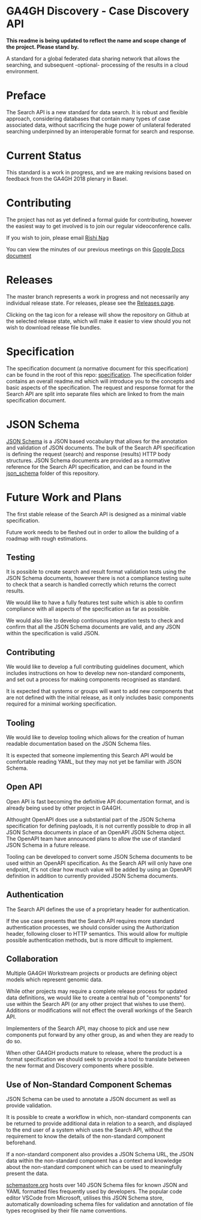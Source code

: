 # GA4GH Discovery - Case Discovery API

**This readme is being updated to reflect the name and scope change of the project. Please stand by.**

A standard for a global federated data sharing network that allows the searching, and subsequent -optional- processing of the results in a cloud environment.

# Preface

The Search API is a new standard for data search. It is robust and flexible approach, considering databases that contain many types of case associated data, without sacrificing the huge power of unilateral federated searching underpinned by an interoperable format for search and response.

# Current Status

This standard is a work in progress, and we are making revisions based on feedback from the GA4GH 2018 plenary in Basel.

# Contributing

The project has not as yet defined a formal guide for contributing, however the easiest way to get involved is to join our regular videoconference calls.

If you wish to join, please email [Rishi Nag](mailto:rishi.nag@ga4gh.org?subject=Joining%20Discovery%20Search%20API%20calls)

You can view the minutes of our previous meetings on this [Google Docs document](https://docs.google.com/document/d/1lzN_pu8tATZXUvDtFKSG7IevE5TWLfFz0tdKfgtUSzU)

# Releases

The master branch represents a work in progress and not necessarily any individual release state.
For releases, please see the [Releases page](https://github.com/ga4gh-discovery/ga4gh-discovery-search/releases).

Clicking on the tag icon for a release will show the repository on Github at the selected release state, which will make it easier to view should you not wish to download release file bundles.

# Specification

The specification document (a normative document for this specification) can be found in the root of this repo: [specification](specification.md).
The specification folder contains an overall readme.md which will introduce you to the concepts and basic aspects of the specification.
The request and response format for the Search API are split into separate files which are linked to from the main specification document.

# JSON Schema

[JSON Schema](http://json-schema.org/) is a JSON based vocabulary that allows for the annotation and validation of JSON documents.
The bulk of the Search API specification is defining the request (search) and response (results) HTTP body structures.
JSON Schema documents are provided as a normative reference for the Search API specification, and can be found in the [json_schema](json_schema) folder of this repository.

# Future Work and Plans

The first stable release of the Search API is designed as a minimal viable specification.

Future work needs to be fleshed out in order to allow the building of a roadmap with rough estimations.

## Testing

It is possible to create search and result format validation tests using the JSON Schema documents, however there is not a compliance testing suite to check that a search is handled correctly which returns the correct results.

We would like to have a fully features test suite which is able to confirm compliance with all aspects of the specification as far as possible.

We would also like to develop continuous integration tests to check and confirm that all the JSON Schema documents are valid, and any JSON within the specification is valid JSON.

## Contributing

We would like to develop a full contributing guidelines document, which includes instructions on how to develop new non-standard components, and set out a process for making components recognised as standard.

It is expected that systems or groups will want to add new components that are not defined with the initial release, as it only includes basic components required for a minimal working specification.

## Tooling

We would like to develop tooling which allows for the creation of human readable documentation based on the JSON Schema files.

It is expected that someone implementing this Search API would be comfortable reading YAML, but they may not yet be familiar with JSON Schema.

## Open API

Open API is fast becoming the definitive API documentation format, and is already being used by other project in GA4GH.

Althought OpenAPI does use a substantial part of the JSON Schema specification for defining payloads, it is not currently possible to drop in all JSON Schema documents in place of an OpenAPI JSON Schema object. The OpenAPI team have announced plans to allow the use of standard JSON Schema in a future release.

Tooling can be developed to convert some JSON Schema documents to be used within an OpenAPI specification. As the Search API will only have one endpoint, it's not clear how much value will be added by using an OpenAPI definition in addition to currently provided JSON Schema documents.

## Authentication

The Search API defines the use of a proprietary header for authentication.

If the use case presents that the Search API requires more standard authentication processes, we should consider using the Authorization header, following closer to HTTP semantics. This would allow for multiple possible authentication methods, but is more difficult to implement.

## Collaboration

Multiple GA4GH Workstream projects or products are defining object models which represent genomic data.

While other projects may require a complete release process for updated data definitions, we would like to create a central hub of "components" for use within the Search API (or any other project that wishes to use them). Additions or modifications will not effect the overall workings of the Search API.

Implementers of the Search API, may choose to pick and use new components put forward by any other group, as and when they are ready to do so.

When other GA4GH products mature to release, where the product is a format specification we should seek to provide a tool to translate between the new format and Discovery components where possible.

## Use of Non-Standard Component Schemas

JSON Schema can be used to annotate a JSON document as well as provide validation.

It is possible to create a workflow in which, non-standard components can be returned to provide additional data in relation to a search, and displayed to the end user of a system which uses the Search API, without the requirement to know the details of the non-standard component beforehand.

If a non-standard component also provides a JSON Schema URL, the JSON data within the non-standard component has a context and knowledge about the non-standard component which can be used to meaningfully present the data.

[schemastore.org](http://schemastore.org) hosts over 140 JSON Schema files for known JSON and YAML formatted files frequently used by developers. The popular code editor VSCode from Microsoft, utilises this JSON Schema store, automatically downloading schema files for validation and annotation of file types recognised by their file name conventions.
